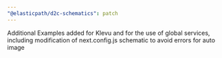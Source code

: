 ```yaml
---
"@elasticpath/d2c-schematics": patch
---
```


Additional Examples added for Klevu and for the use of global services, including modification of next.config.js schematic to avoid errors for auto image
